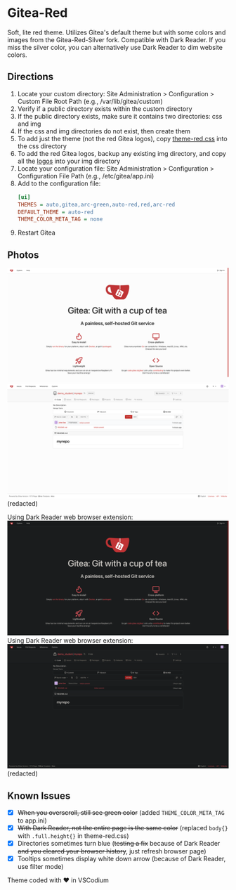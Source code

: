 # Gitea-Red

Soft, lite red theme. Utilizes Gitea's default theme but with some colors and images from the Gitea-Red-Silver fork. Compatible with Dark Reader. If you miss the silver color, you can alternatively use Dark Reader to dim website colors.

## Directions

01. Locate your custom directory: Site Administration > Configuration > Custom File Root Path (e.g., /var/lib/gitea/custom)
02. Verify if a public directory exists within the custom directory
03. If the public directory exists, make sure it contains two directories: css and img
04. If the css and img directories do not exist, then create them
05. To add just the theme (not the red Gitea logos), copy [theme-red.css](./public/css/theme-red.css) into the css directory
06. To add the red Gitea logos, backup any existing img directory, and copy all the [logos](./public/img/) into your img directory
07. Locate your configuration file: Site Administration > Configuration > Configuration File Path (e.g., /etc/gitea/app.ini)
08. Add to the configuration file:
    ```ini
    [ui]
    THEMES = auto,gitea,arc-green,auto-red,red,arc-red
    DEFAULT_THEME = auto-red
    THEME_COLOR_META_TAG = none
    ```
09. Restart Gitea

## Photos

[![home_lite.png](./screenshots/home_lite.png)](./screenshots/home_lite.png)
[![repo_lite.png](./screenshots/repo_lite.png)](./screenshots/repo_lite.png) \
(redacted)

Using Dark Reader web browser extension:
[![home_dark.png](./screenshots/home_dark.png)](./screenshots/home_dark.png) \
Using Dark Reader web browser extension:
[![repo_dark.png](./screenshots/repo_dark.png)](./screenshots/repo_dark.png) \
(redacted)

## Known Issues

- [x] ~~When you overscroll, still see green color~~ (added `THEME_COLOR_META_TAG` to app.ini)
- [x] ~~With Dark Reader, not the entire page is the same color~~ (replaced `body{}` with `.full.height{}` in theme-red.css)
- [x] Directories sometimes turn blue (~~testing a fix~~ because of Dark Reader ~~and you cleared your browser history~~, just refresh browser page)
- [x] Tooltips sometimes display white down arrow (because of Dark Reader, use filter mode)

Theme coded with &#9829; in VSCodium
